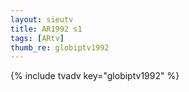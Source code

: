 ```yaml
--- 
layout: sieutv
title: AR1992 s1
tags: [ARtv]
thumb_re: globiptv1992
---
```

{% include tvadv key="globiptv1992" %} 
